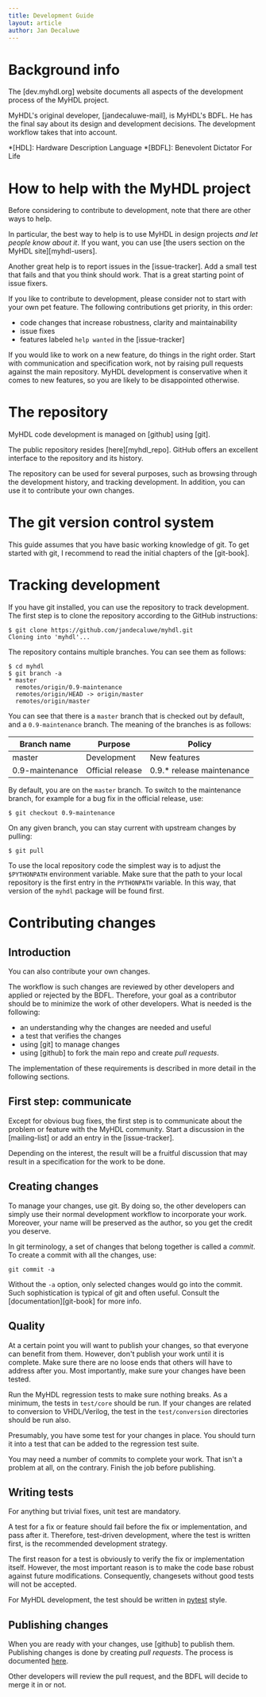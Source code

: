 ```yaml
---
title: Development Guide
layout: article
author: Jan Decaluwe
---
```


Background info
===============

The [dev.myhdl.org] website documents all aspects of the development
process of the MyHDL project. 

MyHDL's original developer, [jandecaluwe-mail], is MyHDL's BDFL. He has the
final say about its design and development decisions.  The development workflow
takes that into account.

*[HDL]: Hardware Description Language 
*[BDFL]: Benevolent Dictator For Life

How to help with the MyHDL project
==================================

Before considering to contribute to development, note that there are other ways
to help.

In particular, the best way to help is to use MyHDL in design projects *and let
people know about it*. If you want, you can use 
[the users section on the MyHDL site][myhdl-users].

Another great help is to report issues in the [issue-tracker].  Add a small
test that fails and that you think should work.  That is a great starting point
of issue fixers.

If you like to contribute to development, please consider not to start with
your own pet feature. The following contributions get priority, in this order:

* code changes that increase robustness, clarity and maintainability 
* issue fixes 
* features labeled `help wanted` in the [issue-tracker]   

If you would like to work on a new feature, do things in the right order.
Start with communication and specification work, not by raising pull requests
against the main repository. MyHDL development is conservative when it comes to
new features, so you are likely to be disappointed otherwise.

The repository
==============

MyHDL code development is managed on [github] using [git].

The public repository resides [here][myhdl_repo].  GitHub offers an excellent
interface to the repository and its history. 

The repository can be used for several purposes, such as browsing through the
development history, and tracking development. In addition, you can use it to
contribute your own changes.  

The git version control system
==============================

This guide assumes that you have basic working knowledge of git.
To get started with git, I recommend to read the initial
chapters of the [git-book].

Tracking development
====================

If you have git installed, you can use the repository to track development.
The first step is to clone the repository according to the GitHub instructions:

```
$ git clone https://github.com/jandecaluwe/myhdl.git
Cloning into 'myhdl'...
```

The repository contains multiple branches. You can see them as follows:

```
$ cd myhdl
$ git branch -a
* master
  remotes/origin/0.9-maintenance
  remotes/origin/HEAD -> origin/master
  remotes/origin/master
```   

You can see that there is a `master` branch that is checked out by
default, and a `0.9-maintenance` branch. The meaning of the
branches is as follows: 

Branch name       |  Purpose          | Policy                                                       
------------------|-------------------|---------------------------
 master           |  Development      | New features 
 0.9-maintenance  |  Official release | 0.9.* release maintenance 

By default, you are on the `master` branch. To switch to the maintenance
branch, for example for a bug fix in the official release, use:

```
$ git checkout 0.9-maintenance
```

On any given branch, you can stay current with upstream changes
by pulling:

```
$ git pull 
```

To use the local repository code the simplest way is to adjust the
`$PYTHONPATH` environment variable. Make sure that the path to your local
repository is the first entry in the `PYTHONPATH` variable. In this way, that
version of the `myhdl` package will be found first.

Contributing changes 
====================

Introduction
------------

You can also contribute your own changes. 

The workflow is such changes are reviewed by other developers and applied or
rejected by the BDFL. Therefore, your goal as a contributor should be to
minimize the work of other developers. What is needed is the following:

* an understanding why the changes are needed and useful
* a test that verifies the changes
* using [git] to manage changes
* using [github] to fork the main repo and create *pull requests*.

The implementation of these requirements is described in more detail in the
following sections.

First step: communicate 
-----------------------

Except for obvious bug fixes, the first step is to communicate about the
problem or feature with the MyHDL community.  Start a discussion in the
[mailing-list] or add an entry in the [issue-tracker].

Depending on the interest, the result will be a fruitful discussion that may
result in a specification for the work to be done.

Creating changes
----------------

To manage your changes, use git. By doing so, the other developers can simply
use their normal development workflow to incorporate your work.  Moreover, your
name will be preserved as the author, so you get the credit you deserve.

In git terminology, a set of changes that belong together is called a *commit*.
To create a commit with all the changes, use: 

```
git commit -a
```

Without the `-a` option, only selected changes would go into the commit.
Such sophistication is typical of git and often useful. Consult the
[documentation][git-book] for more info.

Quality
-------

At a certain point you will want to publish your changes, so that everyone can
benefit from them. However, don't publish your work until it is complete.  Make
sure there are no loose ends that others will have to address after you.  Most
importantly, make sure your changes have been tested.

Run the MyHDL regression tests to make sure nothing breaks.  As a minimum, the
tests in `test/core` should be run. If your changes are related to conversion
to VHDL/Verilog, the test in the `test/conversion` directories should be run
also.

Presumably, you have some test for your changes in place.  You should turn it
into a test that can be added to the regression test suite.

You may need a number of commits to complete your work. That isn't a problem at
all, on the contrary. Finish the job before publishing. 

Writing tests
-------------

For anything but trivial fixes, unit test are mandatory.

A test for a fix or feature should fail before the fix or implementation, and
pass after it. Therefore, test-driven development, where the test is written
first, is the recommended development strategy.

The first reason for a test is obviously to verify the fix or implementation
itself. However, the most important reason is to make the code base robust
against future modifications. Consequently, changesets without good tests will
not be accepted.

For MyHDL development, the test should be written in [pytest][1] style.

[1]: http://pytest.org

Publishing changes
-------------------

When you are ready with your changes, use  [github] to publish them.
Publishing changes is done by creating *pull requests*. The process is
documented [here](https://help.github.com/articles/using-pull-requests/).

Other developers will review the pull request, and the BDFL will decide to
merge it in or not.

